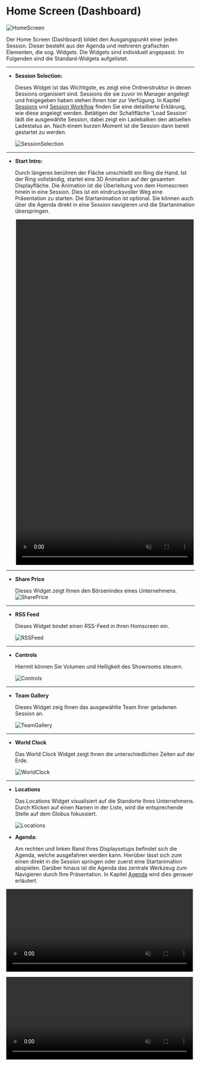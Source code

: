 # Home Screen (Dashboard)

![HomeScreen](img/Showroom/EY_Home.jpg)

Der Home Screen (Dashboard) bildet den Ausgangspunkt einer jeden Session. Dieser besteht aus der Agenda und mehreren grafischen Elementen, die sog. Widgets. Die Widgets sind individuell angepasst. Im Folgenden sind die Standard-Widgets aufgelistet. 
***

* **Session Selection:** 

    Dieses Widget ist das Wichtigste, es zeigt eine Ordnerstruktur in denen Sessions organisiert sind. Sessions die sie zuvor im Manager angelegt und freigegeben haben stehen Ihnen hier zur Verfügung. In Kapitel [Sessions](006_sessions.md) und [Session Worklfow](051_sessionworkflow.md) finden Sie eine detaillierte Erklärung, wie diese angelegt werden. Betätigen der Schaltfläche 'Load Session' lädt die ausgewählte Session, dabei zeigt ein Ladebalken den aktuellen Ladestatus an. Nach einem kurzen Moment ist die Session dann bereit gestartet zu werden.
    
    ![SessionSelection](img/Showroom/Session_Selection.PNG)


***
* **Start Intro:**

    Durch längeres berühren der Fläche umschließt ein Ring die Hand. Ist der Ring vollständig, startet eine 3D Animation auf der gesamten Displayfläche. Die Animation ist die Überleitung von dem Homescreen hinein in eine Session. Dies ist ein eindrucksvoller Weg eine Präsentation zu starten. Die Startanimation ist optional. Sie können auch über die Agenda direkt in eine Session navigieren und die Startanimation überspringen.
  <p align="center">
  <video width="99%" height=920" autoplay loop muted markdown="1"> 
        <source src="../img/Showroom/Start_Intro.webm" type="video/webm" markdown="1">
   </video>
   </p>

    
***
* **Share Price**

   
    Dieses Widget zeigt Ihnen den Börsenindex eines Unternehmens.
    ![SharePrice](img/Showroom/Share_Price.PNG)

***
* **RSS Feed**

    Dieses Widget bindet einen RSS-Feed in Ihren Homscreen ein.
    
    ![RSSFeed](img/Showroom/RSS_Feed.PNG)
    
***    
* **Controls**

    Hiermit können Sie Volumen und Helligkeit des Showrooms steuern.
    
    ![Controls](img/Showroom/Controls.PNG)

***

* **Team Gallery**

    Dieses Widget zeig Ihnen das ausgewählte Team Ihrer geladenen Session an.
    
    ![TeamGallery](img/Showroom/Team_Gallery.PNG)


***

* **World Clock**

    Das World Clock Widget zeigt Ihnen die unterschiedlichen Zeiten auf der Erde.
    
    ![WorldClock](img/Showroom/World_Clock.PNG)
    
***

* **Locations**

    Das Locations Widget visualisiert auf die Standorte Ihres Unternehmens. Durch Klicken auf einen Namen in der Liste, wird die entsprechende Stelle auf dem Globus fokussiert.
    
    ![Locations](img/Showroom/Locations.PNG)

* **Agenda:**

    Am rechten und linken Rand Ihres Displaysetups befindet sich die Agenda, welche ausgefahren werden kann. Hierüber lässt sich zum einen direkt in die Session springen oder zuerst eine Startanimation abspielen. Darüber hinaus ist die Agenda das zentrale Werkzeug zum Navigieren durch Ihre Präsentation. In Kapitel [Agenda](056_agenda.md) wird dies genauer erläutert.

<p align="left">
<video width="99%" height=220" autoplay loop muted markdown="1"> 
      <source src="../img/Showroom/Agenda_Start_Session_Small.webm" type="video/webm" markdown="1">
 </video>
 </p>
 
<p align="left">
<video width="99%" height=220" autoplay loop muted markdown="1"> 
       <source src="../img/Showroom/Agenda_Start_Intro_Small.webm" type="video/webm" markdown="1">
</video>
</p>
